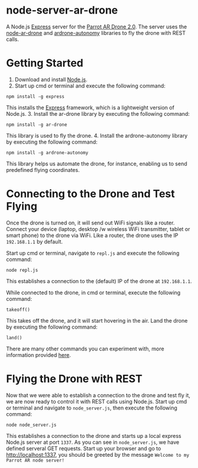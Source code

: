node-server-ar-drone
====================

A Node.js <a href="http://expressjs.com/" target="_blank">Express</a> server for the <a href="http://ardrone2.parrot.com/" target="_blank">Parrot AR Drone 2.0</a>. The server uses the <a href="https://github.com/felixge/node-ar-drone" target="_blank">node-ar-drone</a> and <a href="https://github.com/eschnou/ardrone-autonomy" target="_blank">ardrone-autonomy</a> libraries to fly the drone with REST calls.

Getting Started
====================

1. Download and install <a href="http://nodejs.org/download/" target="_blank">Node.js</a>. 
2. Start up cmd or terminal and execute the following command:
<p><code>npm install -g express</code></p>
This installs the <a href="http://expressjs.com/" target="_blank">Express</a> framework, which is a lightweight version of Node.js.
3. Install the ar-drone library by executing the following command:
<p><code>npm install -g ar-drone</code></p>
This library is used to fly the drone.
4. Install the ardrone-autonomy library by executing the following command:
<p><code>npm install -g ardrone-autonomy</code></p>
This library helps us automate the drone, for instance, enabling us to send predefined flying coordinates.

Connecting to the Drone and Test Flying
====================

Once the drone is turned on, it will send out WiFi signals like a router. Connect your device (laptop, desktop /w wireless WiFi transmitter, tablet or smart phone) to the drone via WiFi. Like a router, the drone uses the IP <code>192.168.1.1</code> by default.

Start up cmd or terminal, navigate to <code>repl.js</code> and execute the following command:
<p><code>node repl.js</code></p> 
This establishes a connection to the (default) IP of the drone at <code>192.168.1.1</code>. 

While connected to the drone, in cmd or terminal, execute the following command:
<p><code>takeoff()</code></p>
This takes off the drone, and it will start hovering in the air. Land the drone by executing the following command:
<p><code>land()</code></p>
There are many other commands you can experiment with, more information provided <a href="https://github.com/felixge/node-ar-drone" target="_blank">here</a>.

Flying the Drone with REST
====================

Now that we were able to establish a connection to the drone and test fly it, we are now ready to control it with REST calls using Node.js. Start up cmd or terminal and navigate to <code>node_server.js</code>, then execute the following command:
<p><code>node node_server.js</code></p>
This establishes a connection to the drone and starts up a local express Node.js server at port <code>1337</code>. As you can see in <code>node_server.js</code>, we have defined serveral GET requests. Start up your browser and go to <a href="http://localhost:1337" target="_blank">http://localhost:1337</a>, you should be greeted by the message <code>Welcome to my Parrot AR node server!</code>
